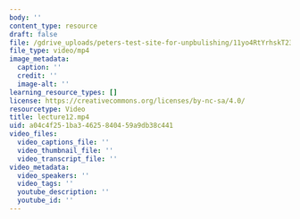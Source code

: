 ```yaml
---
body: ''
content_type: resource
draft: false
file: /gdrive_uploads/peters-test-site-for-unpbulishing/11yo4RtYrhskT23EjrbB6y702NDqPgPQI/lecture12.mp4
file_type: video/mp4
image_metadata:
  caption: ''
  credit: ''
  image-alt: ''
learning_resource_types: []
license: https://creativecommons.org/licenses/by-nc-sa/4.0/
resourcetype: Video
title: lecture12.mp4
uid: a04c4f25-1ba3-4625-8404-59a9db38c441
video_files:
  video_captions_file: ''
  video_thumbnail_file: ''
  video_transcript_file: ''
video_metadata:
  video_speakers: ''
  video_tags: ''
  youtube_description: ''
  youtube_id: ''
---
```

